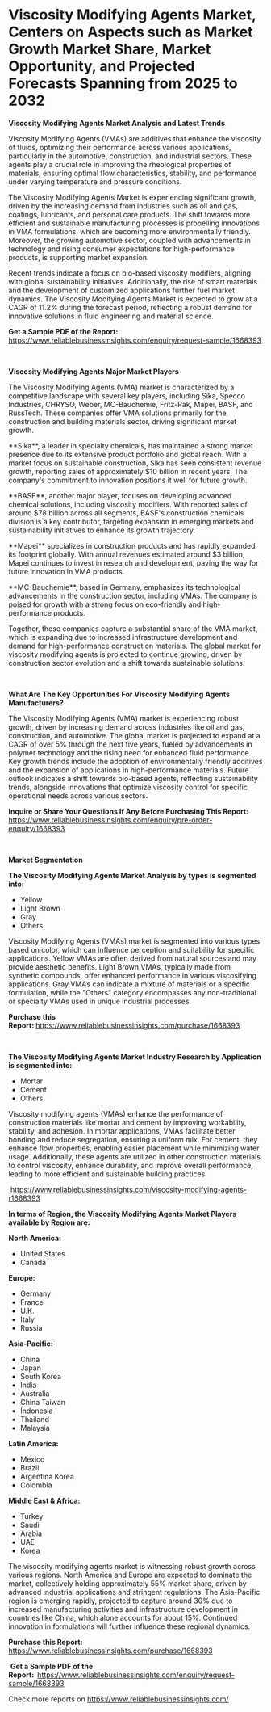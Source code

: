 <p><h1>Viscosity Modifying Agents Market, Centers on Aspects such as Market Growth Market Share, Market Opportunity, and Projected Forecasts Spanning from 2025 to 2032</h1></p><p><strong>Viscosity Modifying Agents Market Analysis and Latest Trends</strong></p>
<p><p>Viscosity Modifying Agents (VMAs) are additives that enhance the viscosity of fluids, optimizing their performance across various applications, particularly in the automotive, construction, and industrial sectors. These agents play a crucial role in improving the rheological properties of materials, ensuring optimal flow characteristics, stability, and performance under varying temperature and pressure conditions.</p><p>The Viscosity Modifying Agents Market is experiencing significant growth, driven by the increasing demand from industries such as oil and gas, coatings, lubricants, and personal care products. The shift towards more efficient and sustainable manufacturing processes is propelling innovations in VMA formulations, which are becoming more environmentally friendly. Moreover, the growing automotive sector, coupled with advancements in technology and rising consumer expectations for high-performance products, is supporting market expansion.</p><p>Recent trends indicate a focus on bio-based viscosity modifiers, aligning with global sustainability initiatives. Additionally, the rise of smart materials and the development of customized applications further fuel market dynamics. The Viscosity Modifying Agents Market is expected to grow at a CAGR of 11.2% during the forecast period, reflecting a robust demand for innovative solutions in fluid engineering and material science.</p></p>
<p><strong>Get a Sample PDF of the Report:&nbsp;</strong> <a href="https://www.reliablebusinessinsights.com/enquiry/request-sample/1668393?utm_campaign=2177&utm_medium=2&utm_source=Github&utm_content=ia&utm_term=30012025&utm_id=viscosity-modifying-agents">https://www.reliablebusinessinsights.com/enquiry/request-sample/1668393</a></p>
<p>&nbsp;</p>
<p><strong>Viscosity Modifying Agents Major Market Players</strong></p>
<p><p>The Viscosity Modifying Agents (VMA) market is characterized by a competitive landscape with several key players, including Sika, Specco Industries, CHRYSO, Weber, MC-Bauchemie, Fritz-Pak, Mapei, BASF, and RussTech. These companies offer VMA solutions primarily for the construction and building materials sector, driving significant market growth.</p><p>**Sika**, a leader in specialty chemicals, has maintained a strong market presence due to its extensive product portfolio and global reach. With a market focus on sustainable construction, Sika has seen consistent revenue growth, reporting sales of approximately $10 billion in recent years. The company's commitment to innovation positions it well for future growth.</p><p>**BASF**, another major player, focuses on developing advanced chemical solutions, including viscosity modifiers. With reported sales of around $78 billion across all segments, BASF's construction chemicals division is a key contributor, targeting expansion in emerging markets and sustainability initiatives to enhance its growth trajectory.</p><p>**Mapei** specializes in construction products and has rapidly expanded its footprint globally. With annual revenues estimated around $3 billion, Mapei continues to invest in research and development, paving the way for future innovation in VMA products.</p><p>**MC-Bauchemie**, based in Germany, emphasizes its technological advancements in the construction sector, including VMAs. The company is poised for growth with a strong focus on eco-friendly and high-performance products. </p><p>Together, these companies capture a substantial share of the VMA market, which is expanding due to increased infrastructure development and demand for high-performance construction materials. The global market for viscosity modifying agents is projected to continue growing, driven by construction sector evolution and a shift towards sustainable solutions.</p></p>
<p>&nbsp;</p>
<p><strong>What Are The Key Opportunities For Viscosity Modifying Agents Manufacturers?</strong></p>
<p><p>The Viscosity Modifying Agents (VMA) market is experiencing robust growth, driven by increasing demand across industries like oil and gas, construction, and automotive. The global market is projected to expand at a CAGR of over 5% through the next five years, fueled by advancements in polymer technology and the rising need for enhanced fluid performance. Key growth trends include the adoption of environmentally friendly additives and the expansion of applications in high-performance materials. Future outlook indicates a shift towards bio-based agents, reflecting sustainability trends, alongside innovations that optimize viscosity control for specific operational needs across various sectors.</p></p>
<p><strong>Inquire or Share Your Questions If Any Before Purchasing This Report:</strong> <a href="https://www.reliablebusinessinsights.com/enquiry/pre-order-enquiry/1668393?utm_campaign=2177&utm_medium=2&utm_source=Github&utm_content=ia&utm_term=30012025&utm_id=viscosity-modifying-agents">https://www.reliablebusinessinsights.com/enquiry/pre-order-enquiry/1668393</a></p>
<p>&nbsp;</p>
<p><strong>Market Segmentation</strong></p>
<p><strong>The Viscosity Modifying Agents Market Analysis by types is segmented into:</strong></p>
<p><ul><li>Yellow</li><li>Light Brown</li><li>Gray</li><li>Others</li></ul></p>
<p><p>Viscosity Modifying Agents (VMAs) market is segmented into various types based on color, which can influence perception and suitability for specific applications. Yellow VMAs are often derived from natural sources and may provide aesthetic benefits. Light Brown VMAs, typically made from synthetic compounds, offer enhanced performance in various viscosifying applications. Gray VMAs can indicate a mixture of materials or a specific formulation, while the "Others" category encompasses any non-traditional or specialty VMAs used in unique industrial processes.</p></p>
<p><strong>Purchase this Report:&nbsp;</strong><a href="https://www.reliablebusinessinsights.com/purchase/1668393?utm_campaign=2177&utm_medium=2&utm_source=Github&utm_content=ia&utm_term=30012025&utm_id=viscosity-modifying-agents">https://www.reliablebusinessinsights.com/purchase/1668393</a></p>
<p>&nbsp;</p>
<p><strong>The Viscosity Modifying Agents Market Industry Research by Application is segmented into:</strong></p>
<p><ul><li>Mortar</li><li>Cement</li><li>Others</li></ul></p>
<p><p>Viscosity modifying agents (VMAs) enhance the performance of construction materials like mortar and cement by improving workability, stability, and adhesion. In mortar applications, VMAs facilitate better bonding and reduce segregation, ensuring a uniform mix. For cement, they enhance flow properties, enabling easier placement while minimizing water usage. Additionally, these agents are utilized in other construction materials to control viscosity, enhance durability, and improve overall performance, leading to more efficient and sustainable building practices.</p></p>
<p><a href="https://www.reliablebusinessinsights.com/viscosity-modifying-agents-r1668393?utm_campaign=2177&utm_medium=2&utm_source=Github&utm_content=ia&utm_term=30012025&utm_id=viscosity-modifying-agents">&nbsp;https://www.reliablebusinessinsights.com/viscosity-modifying-agents-r1668393</a></p>
<p><strong>In terms of Region, the Viscosity Modifying Agents Market Players available by Region are:</strong></p>
<p>
    <p> <strong> North America: </strong>
        <ul>
            <li>United States</li>
            <li>Canada</li>
        </ul>
        </p> 
    <p> <strong> Europe: </strong>
        <ul>
            <li>Germany</li>
            <li>France</li>
            <li>U.K.</li>
            <li>Italy</li>
            <li>Russia</li>
        </ul>
        </p> 
    <p> <strong> Asia-Pacific: </strong>
        <ul>
            <li>China</li>
            <li>Japan</li>
            <li>South Korea</li>
            <li>India</li>
            <li>Australia</li>
            <li>China Taiwan</li>
            <li>Indonesia</li>
            <li>Thailand</li>
            <li>Malaysia</li>
        </ul>
        </p> 
    <p> <strong> Latin America: </strong>
        <ul>
            <li>Mexico</li>
            <li>Brazil</li>
            <li>Argentina Korea</li>
            <li>Colombia</li>
        </ul>
        </p> 
    <p> <strong> Middle East & Africa: </strong>
        <ul>
            <li>Turkey</li>
            <li>Saudi</li>
            <li>Arabia</li>
            <li>UAE</li>
            <li>Korea</li>
        </ul>
    </p>
    </p>
<p><p>The viscosity modifying agents market is witnessing robust growth across various regions. North America and Europe are expected to dominate the market, collectively holding approximately 55% market share, driven by advanced industrial applications and stringent regulations. The Asia-Pacific region is emerging rapidly, projected to capture around 30% due to increased manufacturing activities and infrastructure development in countries like China, which alone accounts for about 15%. Continued innovation in formulations will further influence these regional dynamics.</p></p>
<p><strong>Purchase this Report: </strong><a href="https://www.reliablebusinessinsights.com/purchase/1668393?utm_campaign=2177&utm_medium=2&utm_source=Github&utm_content=ia&utm_term=30012025&utm_id=viscosity-modifying-agents">https://www.reliablebusinessinsights.com/purchase/1668393</a></p>
<p>&nbsp;<strong>Get a Sample PDF of the Report:&nbsp;&nbsp;</strong><a href="https://www.reliablebusinessinsights.com/enquiry/request-sample/1668393?utm_campaign=2177&utm_medium=2&utm_source=Github&utm_content=ia&utm_term=30012025&utm_id=viscosity-modifying-agents">https://www.reliablebusinessinsights.com/enquiry/request-sample/1668393</a></p>
<p><strong></strong></p>
<p>Check more reports on <a href="https://www.reliablebusinessinsights.com/?utm_campaign=2177&utm_medium=2&utm_source=Github&utm_content=ia&utm_term=30012025&utm_id=viscosity-modifying-agents">https://www.reliablebusinessinsights.com/</a></p>
